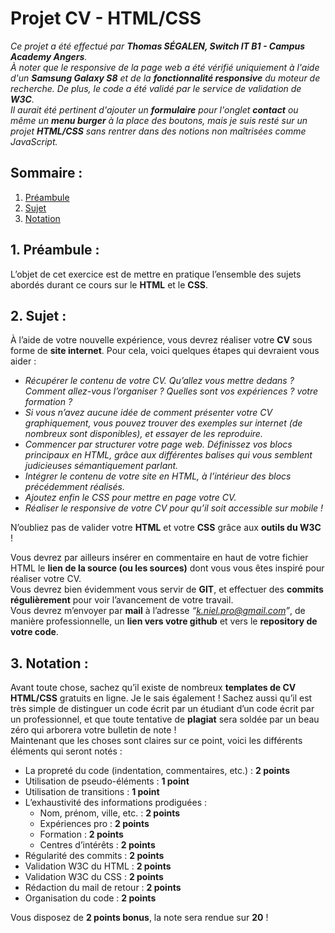 # Projet CV - HTML/CSS  

*Ce projet a été effectué par **Thomas SÉGALEN, Switch IT B1 - Campus Academy Angers**.*  
*À noter que le responsive de la page web a été vérifié uniquiement à l'aide d'un **Samsung Galaxy S8** et de la **fonctionnalité responsive** du moteur de recherche. De plus, le code a été validé par le service de validation de **W3C**.*  
*Il aurait été pertinent d'ajouter un **formulaire** pour l'onglet **contact** ou même un **menu burger** à la place des boutons, mais je suis resté sur un projet **HTML/CSS** sans rentrer dans des notions non maîtrisées comme JavaScript.*  
  
## Sommaire :

1. [Préambule](README.md#1-préambule-)  
2. [Sujet](README.md#2-sujet-)  
3. [Notation](README.md#3-notation-)  
  
## 1. Préambule :  
L’objet de cet exercice est de mettre en pratique l’ensemble des sujets abordés durant ce cours sur le **HTML** et le **CSS**.  
  
## 2. Sujet :  
À l’aide de votre nouvelle expérience, vous devrez réaliser votre **CV** sous forme de **site internet**. Pour cela, voici quelques étapes qui devraient vous aider :  
* *Récupérer le contenu de votre CV. Qu’allez vous mettre dedans ? Comment allez-vous l’organiser ? Quelles sont vos expériences ? votre formation ?*  
* *Si vous n’avez aucune idée de comment présenter votre CV graphiquement, vous pouvez trouver des exemples sur internet (de nombreux sont disponibles), et essayer de les reproduire.*  
* *Commencer par structurer votre page web. Définissez vos blocs principaux en HTML, grâce aux différentes balises qui vous semblent judicieuses sémantiquement parlant.*  
* *Intégrer le contenu de votre site en HTML, à l’intérieur des blocs précédemment réalisés.*  
* *Ajoutez enfin le CSS pour mettre en page votre CV.*  
* *Réaliser le responsive de votre CV pour qu’il soit accessible sur mobile !*  
  
N’oubliez pas de valider votre **HTML** et votre **CSS** grâce aux **outils du W3C** !  
  
Vous devrez par ailleurs insérer en commentaire en haut de votre fichier HTML le **lien de la source (ou les sources)** dont vous vous êtes inspiré pour réaliser votre CV.  
Vous devrez bien évidemment vous servir de **GIT**, et effectuer des **commits régulièrement** pour voir l’avancement de votre travail.  
Vous devrez m’envoyer par **mail** à l’adresse *“k.niel.pro@gmail.com”*, de manière professionnelle, un **lien vers votre github** et vers le **repository de votre code**.  
  
## 3. Notation :  
Avant toute chose, sachez qu’il existe de nombreux **templates de CV HTML/CSS** gratuits en ligne. Je le sais également ! Sachez aussi qu’il est très simple de distinguer un code écrit par un étudiant d’un code écrit par un professionnel, et que toute tentative de **plagiat** sera soldée par un beau zéro qui arborera votre bulletin de note !  
Maintenant que les choses sont claires sur ce point, voici les différents éléments qui seront notés :  
* La propreté du code (indentation, commentaires, etc.) : **2 points**  
* Utilisation de pseudo-éléments : **1 point**  
* Utilisation de transitions : **1 point**  
* L’exhaustivité des informations prodiguées :  
	* Nom, prénom, ville, etc. : **2 points**  
	* Expériences pro : **2 points**  
	* Formation : **2 points**  
	* Centres d’intérêts : **2 points**  
* Régularité des commits : **2 points**  
* Validation W3C du HTML : **2 points**  
* Validation W3C du CSS : **2 points**  
* Rédaction du mail de retour : **2 points**  
* Organisation du code : **2 points**  

Vous disposez de **2 points bonus**, la note sera rendue sur **20** !  
